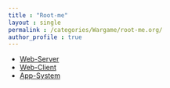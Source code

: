 ```yaml
---
title : "Root-me"
layout : single
permalink : /categories/Wargame/root-me.org/
author_profile : true
---
```



<ul>
    <li><a href="/categories/Wargame/root-me.org/Web-Server/">Web-Server</a></li>
    <li><a href="/categories/Wargame/root-me.org/Web-Client/">Web-Client</a></li>
    <li><a href="/categories/Wargame/root-me.org/App-System/">App-System</a></li>
</ul>

